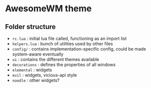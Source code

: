 # AwesomeWM theme

## Folder structure

- `rc.lua` : initial lua file called, functioning as an import list
- `helpers.lua` : bunch of utilities used by other files
- `config/` : contains implementation-specific config, could be made
system-aware eventually
- `ui` : contains the different themes available
- `decorations` : defines the properties of all windows
- `elemental` : widgets
- `evil` : widgets, vicious-api style
- `noodle` : other widgets?
